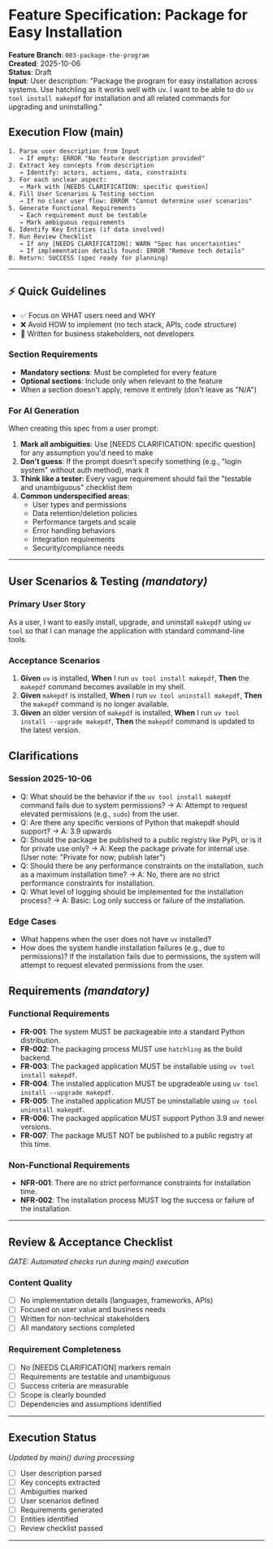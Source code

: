 # Feature Specification: Package for Easy Installation

**Feature Branch**: `003-package-the-program`  
**Created**: 2025-10-06  
**Status**: Draft  
**Input**: User description: "Package the program for easy installation across systems. Use hatchling as it works well with uv. I want to be able to do `uv tool install makepdf` for installation and all related commands for upgrading and uninstalling."

## Execution Flow (main)
```
1. Parse user description from Input
   → If empty: ERROR "No feature description provided"
2. Extract key concepts from description
   → Identify: actors, actions, data, constraints
3. For each unclear aspect:
   → Mark with [NEEDS CLARIFICATION: specific question]
4. Fill User Scenarios & Testing section
   → If no clear user flow: ERROR "Cannot determine user scenarios"
5. Generate Functional Requirements
   → Each requirement must be testable
   → Mark ambiguous requirements
6. Identify Key Entities (if data involved)
7. Run Review Checklist
   → If any [NEEDS CLARIFICATION]: WARN "Spec has uncertainties"
   → If implementation details found: ERROR "Remove tech details"
8. Return: SUCCESS (spec ready for planning)
```

---

## ⚡ Quick Guidelines
- ✅ Focus on WHAT users need and WHY
- ❌ Avoid HOW to implement (no tech stack, APIs, code structure)
- 👥 Written for business stakeholders, not developers

### Section Requirements
- **Mandatory sections**: Must be completed for every feature
- **Optional sections**: Include only when relevant to the feature
- When a section doesn't apply, remove it entirely (don't leave as "N/A")

### For AI Generation
When creating this spec from a user prompt:
1. **Mark all ambiguities**: Use [NEEDS CLARIFICATION: specific question] for any assumption you'd need to make
2. **Don't guess**: If the prompt doesn't specify something (e.g., "login system" without auth method), mark it
3. **Think like a tester**: Every vague requirement should fail the "testable and unambiguous" checklist item
4. **Common underspecified areas**:
   - User types and permissions
   - Data retention/deletion policies  
   - Performance targets and scale
   - Error handling behaviors
   - Integration requirements
   - Security/compliance needs

---

## User Scenarios & Testing *(mandatory)*

### Primary User Story
As a user, I want to easily install, upgrade, and uninstall `makepdf` using `uv tool` so that I can manage the application with standard command-line tools.

### Acceptance Scenarios
1. **Given** `uv` is installed, **When** I run `uv tool install makepdf`, **Then** the `makepdf` command becomes available in my shell.
2. **Given** `makepdf` is installed, **When** I run `uv tool uninstall makepdf`, **Then** the `makepdf` command is no longer available.
3. **Given** an older version of `makepdf` is installed, **When** I run `uv tool install --upgrade makepdf`, **Then** the `makepdf` command is updated to the latest version.


## Clarifications
### Session 2025-10-06
- Q: What should be the behavior if the `uv tool install makepdf` command fails due to system permissions? → A: Attempt to request elevated permissions (e.g., `sudo`) from the user.
- Q: Are there any specific versions of Python that makepdf should support? → A: 3.9 upwards
- Q: Should the package be published to a public registry like PyPI, or is it for private use only? → A: Keep the package private for internal use. (User note: "Private for now; publish later")
- Q: Should there be any performance constraints on the installation, such as a maximum installation time? → A: No, there are no strict performance constraints for installation.
- Q: What level of logging should be implemented for the installation process? → A: Basic: Log only success or failure of the installation.

### Edge Cases
- What happens when the user does not have `uv` installed?
- How does the system handle installation failures (e.g., due to permissions)? If the installation fails due to permissions, the system will attempt to request elevated permissions from the user.

## Requirements *(mandatory)*

### Functional Requirements
- **FR-001**: The system MUST be packageable into a standard Python distribution.
- **FR-002**: The packaging process MUST use `hatchling` as the build backend.
- **FR-003**: The packaged application MUST be installable using `uv tool install makepdf`.
- **FR-004**: The installed application MUST be upgradeable using `uv tool install --upgrade makepdf`.
- **FR-005**: The installed application MUST be uninstallable using `uv tool uninstall makepdf`.
- **FR-006**: The packaged application MUST support Python 3.9 and newer versions.
- **FR-007**: The package MUST NOT be published to a public registry at this time.

### Non-Functional Requirements
- **NFR-001**: There are no strict performance constraints for installation time.
- **NFR-002**: The installation process MUST log the success or failure of the installation.

---

## Review & Acceptance Checklist
*GATE: Automated checks run during main() execution*

### Content Quality
- [ ] No implementation details (languages, frameworks, APIs)
- [ ] Focused on user value and business needs
- [ ] Written for non-technical stakeholders
- [ ] All mandatory sections completed

### Requirement Completeness
- [ ] No [NEEDS CLARIFICATION] markers remain
- [ ] Requirements are testable and unambiguous  
- [ ] Success criteria are measurable
- [ ] Scope is clearly bounded
- [ ] Dependencies and assumptions identified

---

## Execution Status
*Updated by main() during processing*

- [ ] User description parsed
- [ ] Key concepts extracted
- [ ] Ambiguities marked
- [ ] User scenarios defined
- [ ] Requirements generated
- [ ] Entities identified
- [ ] Review checklist passed

---
